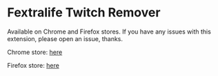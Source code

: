 # Fextralife Twitch Remover

Available on Chrome and Firefox stores.  If you have any issues with this extension, please open an issue, thanks.

Chrome store: [here](https://chromewebstore.google.com/detail/fextralife-stream-remover/ocpijhongeajhiojjkhnkaanjmhkkmoo) 

Firefox store: [here](https://addons.mozilla.org/en-CA/firefox/addon/fextralife-stream-remover/)
